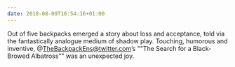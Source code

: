 ```yaml
---
date: 2018-08-09T16:54:16+01:00
---
```


Out of five backpacks emerged a story about loss and acceptance, told via the fantastically analogue medium of shadow play. Touching, humorous and inventive, @TheBackpackEns@twitter.com’s ""The Search for a Black-Browed Albatross"" was an unexpected joy.
